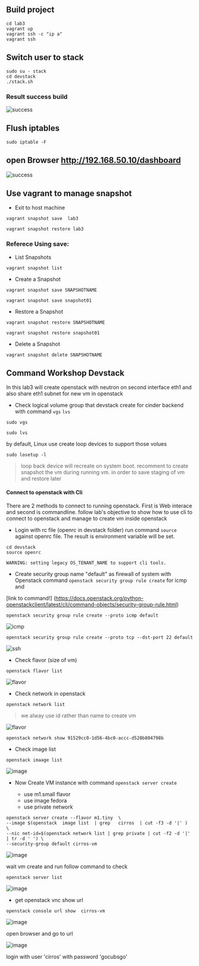 ## Build project

```
cd lab3
vagrant up
vagrant ssh -c "ip a"
vagrant ssh
```

## Switch user to stack

```
sudo su - stack
cd devstack
./stack.sh
```

### Result success build

![success](./images/success.png)


## Flush iptables

```
sudo iptable -F
```

## open Browser http://192.168.50.10/dashboard

![success](./images/login.png)

## Use vagrant to manage snapshot

- Exit to host machine

```
vagrant snapshot save  lab3
```


```
vagrant snapshot restore lab3 
```

### Referece Using save:

- List Snapshots

```
vagrant snapshot list
```

- Create a Snapshot

```
vagrant snapshot save SNAPSHOTNAME
```

```
vagrant snapshot save snapshot01
```

- Restore a Snapshot

```
vagrant snapshot restore SNAPSHOTNAME
```

```
vagrant snapshot restore snapshot01
```

- Delete a Snapshot

```
vagrant snapshot delete SNAPSHOTNAME
```

## Command Workshop Devstack

In this lab3 will create openstack with neutron on second interface eth1 and also share eth1 subnet for
new vm in openstack

- Check logical volume group that devstack create for cinder backend with command ```vgs``` ```lvs```

```
sudo vgs

sudo lvs
```

by default, Linux use create loop devices to support those volues

```
sudo losetup -l
```

> loop back device will recreate on system boot. recomment to create snapshot the vm during running vm.
in order to save staging of vm and restore later

#### Connect to openstack with Cli 

There are 2 methods to connect to running openstack. First is Web interace and second is commandline. follow lab's objective to show how to use cli to connect to openstack and manage to create vm inside openstack


- Login with rc file  (openrc in devstack folder) run command ```source``` against openrc file. The result is environment variable will be set.

```
cd devstack
source openrc

WARNING: setting legacy OS_TENANT_NAME to support cli tools.
```

- Create security group name "default" as firewall of system with Openstack command  ```openstack security group rule create```   for icmp and 

[link to command!] (https://docs.openstack.org/python-openstackclient/latest/cli/command-objects/security-group-rule.html)

```
openstack security group rule create --proto icmp default
```

![icmp](./images/icmp_rule.png)


```
openstack security group rule create --proto tcp --dst-port 22 default
```

![ssh](./images/ssh_rule.png)

- Check flavor (size of vm) 

```
openstack flavor list
```

![flavor](./images/flavor.png)


- Check network in openstack

```
openstack network list
```
> we alway use id  rather than name to create vm

![flavor](./images/network.png)

```
openstack network show 91529cc0-1d56-4bc0-accc-d528b804798b
```

- Check image list

```
openstack imaage list
```

![image](./images/image.png)

- Now Create VM instance with command ```openstack server create```

    - use m1.small flavor
    - use image fedora
    - use private network

```
openstack server create --flavor m1.tiny  \
--image $(openstack  image list  | grep   cirros  | cut -f3 -d '|' )  \
--nic net-id=$(openstack network list | grep private | cut -f2 -d '|' | tr -d ' ') \
--security-group default cirros-vm
```

![image](./images/vm.png)

wait vm create and run follow command to check


```
openstack server list
```

![image](./images/server-list.png)

- get openstack vnc show url

```
openstack console url show  cirros-vm
```

![image](./images/vncurl.png)

open browser and go to url

![image](./images/vncs.png)

login with user   'cirros'  with password  'gocubsgo'